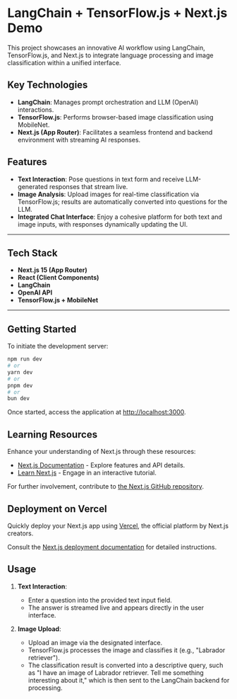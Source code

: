 # LangChain + TensorFlow.js + Next.js Demo

This project showcases an innovative AI workflow using LangChain, TensorFlow.js, and Next.js to integrate language processing and image classification within a unified interface.

## Key Technologies

- **LangChain**: Manages prompt orchestration and LLM (OpenAI) interactions.
- **TensorFlow.js**: Performs browser-based image classification using MobileNet.
- **Next.js (App Router)**: Facilitates a seamless frontend and backend environment with streaming AI responses.

## Features

- **Text Interaction**: Pose questions in text form and receive LLM-generated responses that stream live.
- **Image Analysis**: Upload images for real-time classification via TensorFlow.js; results are automatically converted into questions for the LLM.
- **Integrated Chat Interface**: Enjoy a cohesive platform for both text and image inputs, with responses dynamically updating the UI.

---

## Tech Stack

- **Next.js 15 (App Router)**
- **React (Client Components)**
- **LangChain**
- **OpenAI API**
- **TensorFlow.js + MobileNet**

---

## Getting Started

To initiate the development server:

```bash
npm run dev
# or
yarn dev
# or
pnpm dev
# or
bun dev
```

Once started, access the application at [http://localhost:3000](http://localhost:3000).

## Learning Resources

Enhance your understanding of Next.js through these resources:

- [Next.js Documentation](https://nextjs.org/docs) - Explore features and API details.
- [Learn Next.js](https://nextjs.org/learn) - Engage in an interactive tutorial.

For further involvement, contribute to [the Next.js GitHub repository](https://github.com/vercel/next.js).

## Deployment on Vercel

Quickly deploy your Next.js app using [Vercel](https://vercel.com/new?utm_medium=default-template&filter=next.js&utm_source=create-next-app&utm_campaign=create-next-app-readme), the official platform by Next.js creators.

Consult the [Next.js deployment documentation](https://nextjs.org/docs/app/building-your-application/deploying) for detailed instructions.

## Usage

1. **Text Interaction**:

   - Enter a question into the provided text input field.
   - The answer is streamed live and appears directly in the user interface.

2. **Image Upload**:
   - Upload an image via the designated interface.
   - TensorFlow.js processes the image and classifies it (e.g., "Labrador retriever").
   - The classification result is converted into a descriptive query, such as "I have an image of Labrador retriever. Tell me something interesting about it," which is then sent to the LangChain backend for processing.

